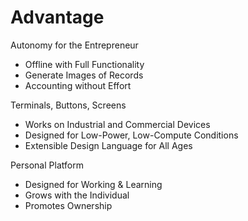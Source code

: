 # Advantage

Autonomy for the Entrepreneur

* Offline with Full Functionality
* Generate Images of Records
* Accounting without Effort

Terminals, Buttons, Screens

* Works on Industrial and Commercial Devices
* Designed for Low-Power, Low-Compute Conditions
* Extensible Design Language for All Ages

Personal Platform

* Designed for Working & Learning
* Grows with the Individual
* Promotes Ownership
